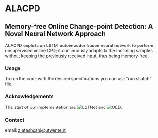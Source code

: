 # ALACPD
## Memory-free Online Change-point Detection: A Novel Neural Network Approach

ALACPD exploits an LSTM-autoencoder-based neural network to perform unsupervised online CPD; it continuously adapts to the incoming samples without keeping the previously received input, thus being memory-free. 

### Usage
To run the code with the desired specifications you can use "run.sbatch" file.


### Acknowledgements
The start of our implementation are ![LSTNet](https://github.com/fbadine/LSTNet) and ![OED](https://github.com/tungk/OED).



### Contact
email: z.atashgahi@utwente.nl
